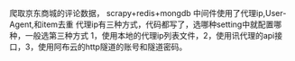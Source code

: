 爬取京东商城的评论数据，
scrapy+redis+mongdb
中间件使用了代理ip,User-Agent,和item去重
代理ip有三种方式，代码都写了，选哪种setting中就配置哪种，一般选第三种方式
1，使用本地的代理ip列表文件，2，使用讯代理的api接口，3，使用阿布云的http隧道的账号和隧道密码。
